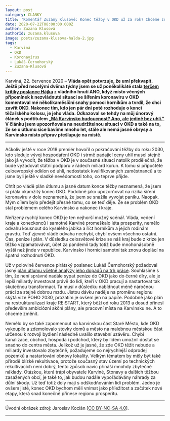 ```yaml
---
layout: post
category: CLANKY
title: 'Komentář Zuzany Klusové: Konec těžby v OKD už za rok? Chceme znát jasný plán na pomoc Karvinsku'
date: 2020-07-22T08:00:00.000Z
author: Zuzana Klusová
authorId: zuzana.klusova
image: posts/zuzana-klusova-halda-2.jpg
tags:
  - Karviná
  - OKD
  - Koronavirus
  - Lukáš-Černohorský
  - Zuzana-Klusová
---
```


Karviná, 22. července 2020 – **Vláda opět potvrzuje, že umí překvapit. Ještě před necelými dvěma týdny jsem se už poněkolikáté stala [terčem kritiky poslance Hájka](https://www.psp.cz/eknih/2017ps/stenprot/056schuz/s056027.htm "Stenografický zápis 56. schůze PSP ČR, 9. července 2020") z vládního hnutí ANO, když místo věcných připomínek k nezvládnuté situaci se šířením koronaviru v OKD komentoval mé několikaměsíční snahy pomoci horníkům a tvrdil, že chci zavřít OKD. Nakonec tím, kdo jen pár dní poté rozhoduje o konci těžařského kolosu, je jeho vláda. Odkazoval se tehdy na můj únorový článek s podtitulem [„Má Karvinsko budoucnost? Ano, ale jedině bez uhlí.”](https://denikreferendum.cz/clanek/30755-ma-karvinsko-budoucnost-ano-ale-jedine-bez-uhlii "Deník Referendum: Má Karvinsko budoucnost? Ano, ale jedině bez uhlí") V článku jsem upozorňovala na neudržitelnou situaci v OKD a také na to, že se o útlumu sice bavíme mnoho let, stále ale nemá jasné obrysy a Karvinsko místo příprav přešlapuje na místě.**

<hr />

Ačkoliv ještě v roce 2018 premiér hovořil o pokračování těžby do roku 2030, kdo sleduje vývoj hospodaření OKD i strmě padající ceny uhlí musel stejně jako já vyvodit, že těžba v OKD je v současné situaci natolik prodělečná, že bude vyžadovat státní podporu v řádech miliard korun. K tomu si připočtěte celoevropský odklon od uhlí, nedostatek kvalifikovaných zaměstnanců a to jsme byli ještě v sladké nevědomosti toho, co teprve přijde.

Chtít po vládě plán útlumu a jasné datum konce těžby neznamená, že jsem si přála okamžitý konec OKD. Podobně jako upozorňovat na rizika šíření koronaviru v dole neznamená, že jsem se snažila vyvolat paniku. Naopak. Mým cílem bylo předejít přesně tomu, co se teď děje. Že se problém OKD stal problémem celého Karvinsko a nakonec i kraje.

Neřízený rychlý konec OKD je ten nejhorší možný scénář. Vláda, vedení kraje a koneckonců i samotné Karviné promeškalo léta prosperity, nemělo odvahu kousnout do kyselého jablka a říct horníkům a jejich rodinám pravdu. Teď zjevně vládě odvaha nechybí, chybí ovšem všechno ostatní. Čas, peníze i plán. V důsledku celosvětové krize se náš kraj bude z krize jen těžko vzpamatovávat, účet za pandemii tady totiž bude mnohonásobně vyšší než jinde v republice. Karvinsko i horníci samotní tak znovu doplácí na špatná rozhodnutí OKD.

Už v polovině července pirátský poslanec Lukáš Černohorský požadoval jasný [plán útlumu včetně analýzy jeho dopadů na trh práce](https://moravskoslezsky.pirati.cz/aktuality/okd-hornici-odmena-interpelace-pirati-cernohorsky-schillerova.html?fbclid=IwAR03uyyzVA_1GQ1ERPrLkslpthTnHoBwJmz8BBKfhUqSDAB3Wo_rKE9RtEk "Článek: Finanční injekce do OKD by měla zajistit horníkům spravedlivou odměnu, interpeluje pirátský poslanec Černohorský ministryni Schillerovou"). Souhlasíme s tím, že není správné nadále sypat peníze do OKD jako do černé díry, ale je lepší miliardy investovat právě do lidí, kteří v OKD pracují a nastartovat tak skutečnou transformaci. Ta musí v důsledku nabídnout méně náročnou práci za stejně dobrou mzdu. Jistou dávku naděje na proměnu regionu skýtá vize POHO 2030, prozatím je ovšem jen na papíře. Podobně jako plán na restrukturalizaci kraje RE:START, který běží od roku 2013 a dosud přinesl především ambiciózní akční plány, ale pracovní místa na Karvinsku ne. A to chceme změnit.

Nemělo by se také zapomenout na karvinskou část Staré Město, kde OKD vykoupilo a zdemolovalo stovky domů a město na malebnou městskou část určenou k rozvoji bydlení následně uvalilo stavební uzávěru. Chybí kanalizace, obchod, hospoda i podchod, který by lidem umožnil dostat se snadno do centra města. Jelikož už je jasné, že zde OKD těžit nebude a miliardy investovalo zbytečně, požadujeme co nejrychlejší odprodej pozemků a nastartování obnovy lokality. Velkým tématem by měly být také přírodě blízké rekultivace, protože současný stav území po technických rekultivacích není dobrý, tento způsob navíc přináší mnohdy zbytečné náklady. Otázkou, která trápí obyvatele Karviné, Stonavy a dalších těžbou zasažených obcí, je také to, jak budou nadále vypořádávány náhrady za důlní škody. Už teď totiž doly mají s odškodňováním lidí problém. Jedno je ovšem jisté, konec OKD bychom měli vnímat jako příležitost a začátek nové etapy, která snad konečně přinese regionu prosperitu.

---

Úvodní obrázek zdroj: Jaroslav Kocián \[[CC BY-NC-SA 4.0](https://creativecommons.org/licenses/by-nc-sa/4.0/deed.cs)\].

- - -
